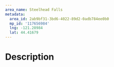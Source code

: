 ```yaml
---
area_name: Steelhead Falls
metadata:
  area_id: 2ab9bf31-3bd6-4022-89d2-0adb784ee0b0
  mp_id: '117656984'
  lng: -121.28984
  lat: 44.41679
---
```

# Description
